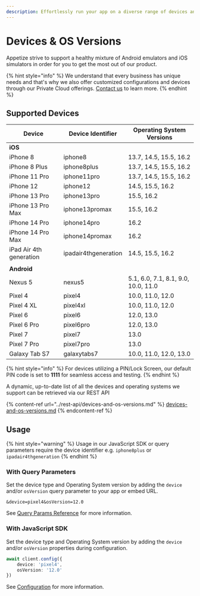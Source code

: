 ```yaml
---
description: Effortlessly run your app on a diverse range of devices and operating systems
---
```


# Devices & OS Versions

Appetize strive to support a healthy mixture of Android emulators and iOS simulators in order for you to get the most out of our product.

{% hint style="info" %}
We understand that every business has unique needs and that's why we also offer customized configurations and devices through our Private Cloud offerings. [Contact us](https://appetize.io/contact-us) to learn more.
{% endhint %}

## Supported Devices

| Device                  | Device Identifier    | Operating System Versions           |
| ----------------------- | -------------------- | ----------------------------------- |
| **iOS**                 |                      |                                     |
| iPhone 8                | iphone8              | 13.7, 14.5, 15.5, 16.2              |
| iPhone 8 Plus           | iphone8plus          | 13.7, 14.5, 15.5, 16.2              |
| iPhone 11 Pro           | iphone11pro          | 13.7, 14.5, 15.5, 16.2              |
| iPhone 12               | iphone12             | 14.5, 15.5, 16.2                    |
| iPhone 13 Pro           | iphone13pro          | 15.5, 16.2                          |
| iPhone 13 Pro Max       | iphone13promax       | 15.5, 16.2                          |
| iPhone 14 Pro           | iphone14pro          | 16.2                                |
| iPhone 14 Pro Max       | iphone14promax       | 16.2                                |
| iPad Air 4th generation | ipadair4thgeneration | 14.5, 15.5, 16.2                    |
|                         |                      |                                     |
| **Android**             |                      |                                     |
| Nexus 5                 | nexus5               | 5.1, 6.0, 7.1, 8.1, 9.0, 10.0, 11.0 |
| Pixel 4                 | pixel4               | 10.0, 11.0, 12.0                    |
| Pixel 4 XL              | pixel4xl             | 10.0, 11.0, 12.0                    |
| Pixel 6                 | pixel6               | 12.0, 13.0                          |
| Pixel 6 Pro             | pixel6pro            | 12.0, 13.0                          |
| Pixel 7                 | pixel7               | 13.0                                |
| Pixel 7 Pro             | pixel7pro            | 13.0                                |
| Galaxy Tab S7           | galaxytabs7          | 10.0, 11.0, 12.0, 13.0              |

{% hint style="info" %}
For devices utilizing a PIN/Lock Screen, our default PIN code is set to **1111** for seamless access and testing.
{% endhint %}

A dynamic, up-to-date list of all the devices and operating systems we support can be retrieved via our REST API

{% content-ref url="../rest-api/devices-and-os-versions.md" %}
[devices-and-os-versions.md](../rest-api/devices-and-os-versions.md)
{% endcontent-ref %}

## Usage

{% hint style="warning" %}
Usage in our JavaScript SDK or query parameters require the device identifier e.g. `iphone8plus` or `ipadair4thgeneration`
{% endhint %}

### With Query Parameters

Set the device type and Operating System version by adding the `device` and/or `osVersion` query parameter to your app or embed URL.

```uri
&device=pixel4&osVersion=12.0
```

See [Query Params Reference](query-params-reference.md#device) for more information.

### With JavaScript SDK

Set the device type and Operating System version by adding the `device` and/or `osVersion` properties during configuration.

```typescript
await client.config({
    device: 'pixel4',
    osVersion: '12.0'
})
```

See [Configuration](../javascript-sdk/configuration.md#device) for more information.

